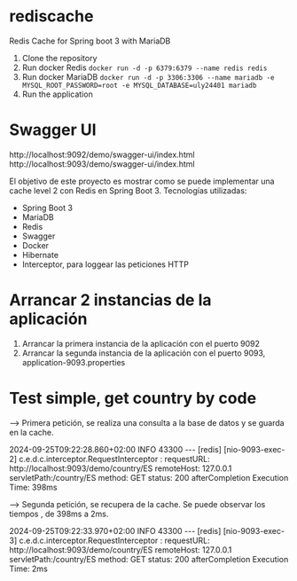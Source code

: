 # rediscache
Redis Cache for Spring boot 3 with MariaDB

1. Clone the repository
2. Run docker Redis  `docker run -d -p 6379:6379 --name redis redis`
3. Run docker MariaDB `docker run -d -p 3306:3306 --name mariadb -e MYSQL_ROOT_PASSWORD=root -e MYSQL_DATABASE=uly24401 mariadb`
4. Run the application

# Swagger UI
http://localhost:9092/demo/swagger-ui/index.html
http://localhost:9093/demo/swagger-ui/index.html

El objetivo de este proyecto es mostrar como se puede implementar una cache level 2 con Redis en Spring Boot 3.
Tecnologías utilizadas:
* Spring Boot 3
* MariaDB
* Redis
* Swagger
* Docker
* Hibernate
* Interceptor, para loggear las peticiones HTTP

# Arrancar 2 instancias de la aplicación
1. Arrancar la primera instancia de la aplicación con el puerto 9092
2. Arrancar la segunda instancia de la aplicación con el puerto 9093, application-9093.properties


# Test simple, get country by code
--> Primera petición, se realiza una consulta a la base de datos y se guarda en la cache.

2024-09-25T09:22:28.860+02:00  INFO 43300 --- [redis] [nio-9093-exec-2] c.e.d.c.interceptor.RequestInterceptor   :
requestURL: http://localhost:9093/demo/country/ES
remoteHost: 127.0.0.1
servletPath:/country/ES
method:     GET
status:     200
afterCompletion Execution Time: 398ms

--> Segunda petición, se recupera de la cache. Se puede observar los tiempos , de 398ms a 2ms.

2024-09-25T09:22:33.970+02:00  INFO 43300 --- [redis] [nio-9093-exec-3] c.e.d.c.interceptor.RequestInterceptor   :
requestURL: http://localhost:9093/demo/country/ES
remoteHost: 127.0.0.1
servletPath:/country/ES
method:     GET
status:     200
afterCompletion Execution Time: 2ms

